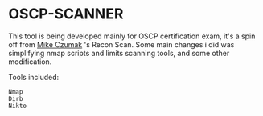 OSCP-SCANNER
===================

This tool is being developed mainly for OSCP certification exam, it's a spin off from [Mike Czumak](https://twitter.com/SecuritySift) 's Recon Scan. Some main changes i did was simplifying nmap scripts and limits scanning tools, and some other modification. 

Tools included: 

    Nmap
    Dirb
    Nikto

  
